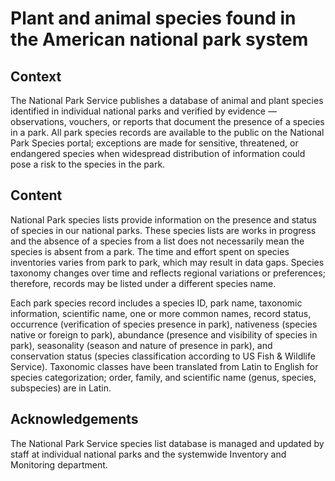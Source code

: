 # Plant and animal species found in the American national park system

## Context

The National Park Service publishes a database of animal and plant species identified in individual national parks 
and verified by evidence — observations, vouchers, or reports that document the presence of a species in a park. 
All park species records are available to the public on the National Park Species portal; 
exceptions are made for sensitive, threatened, or endangered species when widespread distribution of information 
could pose a risk to the species in the park.

## Content

National Park species lists provide information on the presence and status of species in our national parks. 
These species lists are works in progress and the absence of a species from a list does not necessarily mean 
the species is absent from a park. The time and effort spent on species inventories varies from park to park, 
which may result in data gaps. Species taxonomy changes over time and reflects regional variations or preferences; 
therefore, records may be listed under a different species name.

Each park species record includes a species ID, park name, taxonomic information, scientific name, 
one or more common names, record status, occurrence (verification of species presence in park), 
nativeness (species native or foreign to park), abundance (presence and visibility of species in park), 
seasonality (season and nature of presence in park), 
and conservation status (species classification according to US Fish & Wildlife Service). 
Taxonomic classes have been translated from Latin to English for species categorization; 
order, family, and scientific name (genus, species, subspecies) are in Latin.

## Acknowledgements

The National Park Service species list database is managed and updated by staff at individual national parks 
and the systemwide Inventory and Monitoring department.